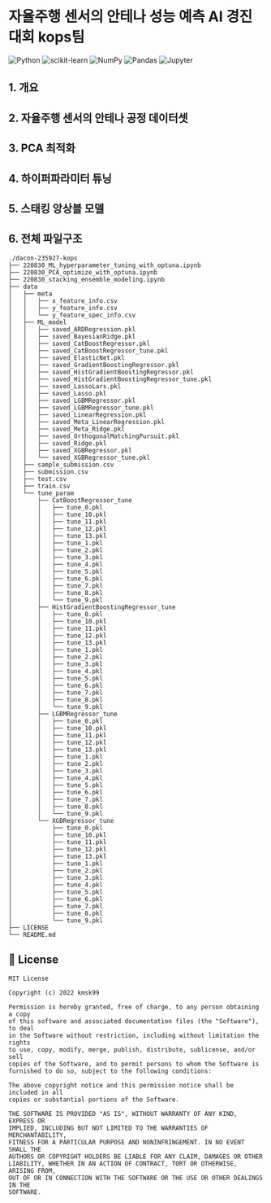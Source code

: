 # 자율주행 센서의 안테나 성능 예측 AI 경진대회 kops팀
![Python](https://img.shields.io/badge/python-3670A0?style=for-the-badge&logo=python&logoColor=ffdd54)
![scikit-learn](https://img.shields.io/badge/scikit--learn-%23F7931E.svg?style=for-the-badge&logo=scikit-learn&logoColor=white)
![NumPy](https://img.shields.io/badge/numpy-%23013243.svg?style=for-the-badge&logo=numpy&logoColor=white)
![Pandas](https://img.shields.io/badge/pandas-%23150458.svg?style=for-the-badge&logo=pandas&logoColor=white)
![Jupyter](https://img.shields.io/badge/jupyter-%23F37626.svg?style=for-the-badge&logo=jupyter&logoColor=white)
## 1. 개요

## 2. 자율주행 센서의 안테나 공정 데이터셋

## 3. PCA 최적화

## 4. 하이퍼파라미터 튜닝

## 5. 스태킹 앙상블 모델

## 6. 전체 파일구조
```
./dacon-235927-kops
├── 220830_ML_hyperparameter_tuning_with_optuna.ipynb
├── 220830_PCA_optimize_with_optuna.ipynb
├── 220830_stacking_ensemble_modeling.ipynb
├── data
│   ├── meta
│   │   ├── x_feature_info.csv
│   │   ├── y_feature_info.csv
│   │   └── y_feature_spec_info.csv
│   ├── ML_model
│   │   ├── saved_ARDRegression.pkl
│   │   ├── saved_BayesianRidge.pkl
│   │   ├── saved_CatBoostRegressor.pkl
│   │   ├── saved_CatBoostRegressor_tune.pkl
│   │   ├── saved_ElasticNet.pkl
│   │   ├── saved_GradientBoostingRegressor.pkl
│   │   ├── saved_HistGradientBoostingRegressor.pkl
│   │   ├── saved_HistGradientBoostingRegressor_tune.pkl
│   │   ├── saved_LassoLars.pkl
│   │   ├── saved_Lasso.pkl
│   │   ├── saved_LGBMRegressor.pkl
│   │   ├── saved_LGBMRegressor_tune.pkl
│   │   ├── saved_LinearRegression.pkl
│   │   ├── saved_Meta_LinearRegression.pkl
│   │   ├── saved_Meta_Ridge.pkl
│   │   ├── saved_OrthogonalMatchingPursuit.pkl
│   │   ├── saved_Ridge.pkl
│   │   ├── saved_XGBRegressor.pkl
│   │   └── saved_XGBRegressor_tune.pkl
│   ├── sample_submission.csv
│   ├── submission.csv
│   ├── test.csv
│   ├── train.csv
│   └── tune_param
│       ├── CatBoostRegressor_tune
│       │   ├── tune_0.pkl
│       │   ├── tune_10.pkl
│       │   ├── tune_11.pkl
│       │   ├── tune_12.pkl
│       │   ├── tune_13.pkl
│       │   ├── tune_1.pkl
│       │   ├── tune_2.pkl
│       │   ├── tune_3.pkl
│       │   ├── tune_4.pkl
│       │   ├── tune_5.pkl
│       │   ├── tune_6.pkl
│       │   ├── tune_7.pkl
│       │   ├── tune_8.pkl
│       │   └── tune_9.pkl
│       ├── HistGradientBoostingRegressor_tune
│       │   ├── tune_0.pkl
│       │   ├── tune_10.pkl
│       │   ├── tune_11.pkl
│       │   ├── tune_12.pkl
│       │   ├── tune_13.pkl
│       │   ├── tune_1.pkl
│       │   ├── tune_2.pkl
│       │   ├── tune_3.pkl
│       │   ├── tune_4.pkl
│       │   ├── tune_5.pkl
│       │   ├── tune_6.pkl
│       │   ├── tune_7.pkl
│       │   ├── tune_8.pkl
│       │   └── tune_9.pkl
│       ├── LGBMRegressor_tune
│       │   ├── tune_0.pkl
│       │   ├── tune_10.pkl
│       │   ├── tune_11.pkl
│       │   ├── tune_12.pkl
│       │   ├── tune_13.pkl
│       │   ├── tune_1.pkl
│       │   ├── tune_2.pkl
│       │   ├── tune_3.pkl
│       │   ├── tune_4.pkl
│       │   ├── tune_5.pkl
│       │   ├── tune_6.pkl
│       │   ├── tune_7.pkl
│       │   ├── tune_8.pkl
│       │   └── tune_9.pkl
│       └── XGBRegressor_tune
│           ├── tune_0.pkl
│           ├── tune_10.pkl
│           ├── tune_11.pkl
│           ├── tune_12.pkl
│           ├── tune_13.pkl
│           ├── tune_1.pkl
│           ├── tune_2.pkl
│           ├── tune_3.pkl
│           ├── tune_4.pkl
│           ├── tune_5.pkl
│           ├── tune_6.pkl
│           ├── tune_7.pkl
│           ├── tune_8.pkl
│           └── tune_9.pkl
├── LICENSE
└── README.md
```

## 📝 License
```
MIT License

Copyright (c) 2022 kmsk99

Permission is hereby granted, free of charge, to any person obtaining a copy
of this software and associated documentation files (the "Software"), to deal
in the Software without restriction, including without limitation the rights
to use, copy, modify, merge, publish, distribute, sublicense, and/or sell
copies of the Software, and to permit persons to whom the Software is
furnished to do so, subject to the following conditions:

The above copyright notice and this permission notice shall be included in all
copies or substantial portions of the Software.

THE SOFTWARE IS PROVIDED "AS IS", WITHOUT WARRANTY OF ANY KIND, EXPRESS OR
IMPLIED, INCLUDING BUT NOT LIMITED TO THE WARRANTIES OF MERCHANTABILITY,
FITNESS FOR A PARTICULAR PURPOSE AND NONINFRINGEMENT. IN NO EVENT SHALL THE
AUTHORS OR COPYRIGHT HOLDERS BE LIABLE FOR ANY CLAIM, DAMAGES OR OTHER
LIABILITY, WHETHER IN AN ACTION OF CONTRACT, TORT OR OTHERWISE, ARISING FROM,
OUT OF OR IN CONNECTION WITH THE SOFTWARE OR THE USE OR OTHER DEALINGS IN THE
SOFTWARE.
```
